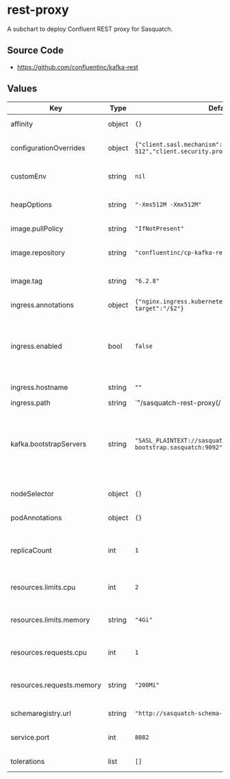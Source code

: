 # rest-proxy

A subchart to deploy Confluent REST proxy for Sasquatch.

## Source Code

* <https://github.com/confluentinc/kafka-rest>

## Values

| Key | Type | Default | Description |
|-----|------|---------|-------------|
| affinity | object | `{}` | Affinity configuration. |
| configurationOverrides | object | `{"client.sasl.mechanism":"SCRAM-SHA-512","client.security.protocol":"SASL_PLAINTEXT"}` | Kafka REST configuration options |
| customEnv | string | `nil` | Kafka REST additional env variables |
| heapOptions | string | `"-Xms512M -Xmx512M"` | Kafka REST proxy JVM Heap Option |
| image.pullPolicy | string | `"IfNotPresent"` | Image pull policy. |
| image.repository | string | `"confluentinc/cp-kafka-rest"` | Kafka REST proxy image repository. |
| image.tag | string | `"6.2.8"` | Kafka REST proxy image tag. |
| ingress.annotations | object | `{"nginx.ingress.kubernetes.io/rewrite-target":"/$2"}` | Ingress annotations. |
| ingress.enabled | bool | `false` | Enable Ingress. This should be true to create an ingress rule for the application. |
| ingress.hostname | string | `""` | Ingress hostname. |
| ingress.path | string | `"/sasquatch-rest-proxy(/|$)(.*)"` | Ingress path. |
| kafka.bootstrapServers | string | `"SASL_PLAINTEXT://sasquatch-kafka-bootstrap.sasquatch:9092"` | Kafka bootstrap servers, use the internal listerner on port 9092 wit SASL connection. |
| nodeSelector | object | `{}` | Node selector configuration. |
| podAnnotations | object | `{}` | Pod annotations. |
| replicaCount | int | `1` | Number of Kafka REST proxy pods to run in the deployment. |
| resources.limits.cpu | int | `2` | Kafka REST proxy cpu limits |
| resources.limits.memory | string | `"4Gi"` | Kafka REST proxy memory limits |
| resources.requests.cpu | int | `1` | Kafka REST proxy cpu requests |
| resources.requests.memory | string | `"200Mi"` | Kafka REST proxy memory requests |
| schemaregistry.url | string | `"http://sasquatch-schema-registry.sasquatch:8081"` | Schema registry URL |
| service.port | int | `8082` | Kafka REST proxy service port |
| tolerations | list | `[]` | Tolerations configuration. |
